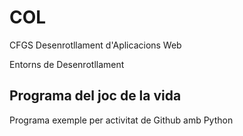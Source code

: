 # COL

CFGS Desenrotllament d'Aplicacions Web

Entorns de Desenrotllament

## Programa del joc de la vida

Programa exemple per activitat de Github amb Python

